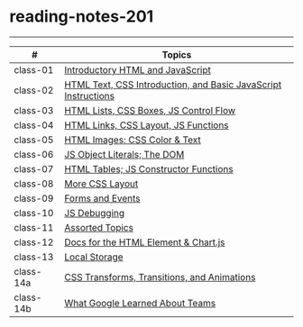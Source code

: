 # reading-notes-201
-------


| # | Topics
| ----------- | ----------- |
| class-01 | [Introductory HTML and JavaScript](https://moayadalhaj.github.io/reading-notes-201/class-02.md) |
| class-02 | [HTML Text, CSS Introduction, and Basic JavaScript Instructions]() |
| class-03 |[HTML Lists, CSS Boxes, JS Control Flow]() |
| class-04 |[HTML Links, CSS Layout, JS Functions]() |
| class-05 | [HTML Images; CSS Color & Text]() |
| class-06 | [ JS Object Literals; The DOM]() |
| class-07 | [HTML Tables; JS Constructor Functions]() |
| class-08 | [More CSS Layout]() |
| class-09 | [Forms and Events]() |
| class-10 |[JS Debugging]() |
| class-11 |[Assorted Topics]() |
| class-12 |[Docs for the HTML <canvas> Element & Chart.js]() |
| class-13 |[Local Storage]() |
| class-14a|[CSS Transforms, Transitions, and Animations]() |
| class-14b|[What Google Learned About Teams]() |
